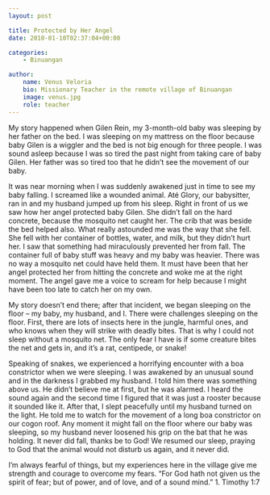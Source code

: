 ```yaml
---
layout: post

title: Protected by Her Angel
date: 2010-01-10T02:37:04+00:00

categories:
    - Binuangan

author:
    name: Venus Veloria
    bio: Missionary Teacher in the remote village of Binuangan
    image: venus.jpg
    role: teacher
---
```

My story happened when Gilen Rein, my 3-month-old baby was sleeping by her father on the bed. I was sleeping on my mattress on the floor because baby Gilen is a wiggler and the bed is not big enough for three people. I was sound asleep because I was so tired the past night from taking care of baby Gilen. Her father was so tired too that he didn’t see the movement of our baby.

It was near morning when I was suddenly awakened just in time to see my baby falling. I screamed like a wounded animal. Até Glory, our babysitter, ran in and my husband jumped up from his sleep. Right in front of us we saw how her angel protected baby Gilen. She didn’t fall on the hard concrete, because the mosquito net caught her. The crib that was beside the bed helped also. What really astounded me was the way that she fell. She fell with her container of bottles, water, and milk, but they didn’t hurt her. I saw that something had miraculously prevented her from fall. The container full of baby stuff was heavy and my baby was heavier. There was no way a mosquito net could have held them. It must have been that her angel protected her from hitting the concrete and woke me at the right moment. The angel gave me a voice to scream for help because I might have been too late to catch her on my own.<!--more-->

My story doesn’t end there; after that incident, we began sleeping on the floor – my baby, my husband, and I. There were challenges sleeping on the floor. First, there are lots of insects here in the jungle, harmful ones, and who knows when they will strike with deadly bites. That is why I could not sleep without a mosquito net. The only fear I have is if some creature bites the net and gets in, and it’s a rat, centipede, or snake!

Speaking of snakes, we experienced a horrifying encounter with a boa constrictor when we were sleeping. I was awakened by an unusual sound and in the darkness I grabbed my husband. I told him there was something above us. He didn’t believe me at first, but he was alarmed. I heard the sound again and the second time I figured that it was just a rooster because it sounded like it. After that, I slept peacefully until my husband turned on the light. He told me to watch for the movement of a long boa constrictor on our cogon roof. Any moment it might fall on the floor where our baby was sleeping, so my husband never loosened his grip on the bat that he was holding. It never did fall, thanks be to God! We resumed our sleep, praying to God that the animal would not disturb us again, and it never did.

I’m always fearful of things, but my experiences here in the village give me strength and courage to overcome my fears. “For God hath not given us the spirit of fear; but of power, and of love, and of a sound mind.” 1. Timothy 1:7
